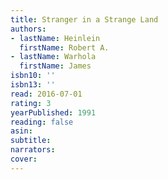 ```yaml
---
title: Stranger in a Strange Land
authors:
- lastName: Heinlein
  firstName: Robert A.
- lastName: Warhola
  firstName: James
isbn10: ''
isbn13: ''
read: 2016-07-01
rating: 3
yearPublished: 1991
reading: false
asin:
subtitle:
narrators:
cover:
---
```

